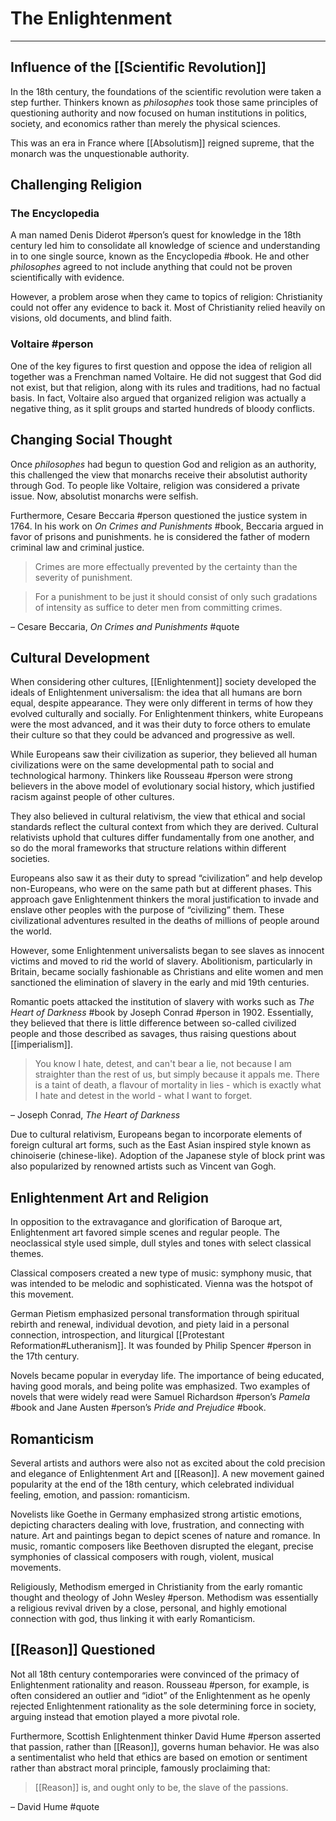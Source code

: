 # The Enlightenment
---

## Influence of the [[Scientific Revolution]]
In the 18th century, the foundations of the scientific revolution were taken a step further. Thinkers known as _philosophes_ took those same principles of questioning authority and now focused on human institutions in politics, society, and economics rather than merely the physical sciences.

This was an era in France where [[Absolutism]] reigned supreme, that the monarch was the unquestionable authority.

## Challenging Religion
### The Encyclopedia
A man named Denis Diderot #person’s quest for knowledge in the 18th century led him to consolidate all knowledge of science and understanding in to one single source, known as the Encyclopedia #book. He and other _philosophes_ agreed to not include anything that could not be proven scientifically with evidence.

However, a problem arose when they came to topics of religion: Christianity could not offer any evidence to back it. Most of Christianity relied heavily on visions, old documents, and blind faith.

### Voltaire #person 
One of the key figures to first question and oppose the idea of religion all together was a Frenchman named Voltaire. He did not suggest that God did not exist, but that religion, along with its rules and traditions, had no factual basis. In fact, Voltaire also argued that organized religion was actually a negative thing, as it split groups and started hundreds of bloody conflicts.


## Changing Social Thought
Once _philosophes_ had begun to question God and religion as an authority, this challenged the view that monarchs receive their absolutist authority through God. To people like Voltaire, religion was considered a private issue. Now, absolutist monarchs were selfish.

Furthermore, Cesare Beccaria #person questioned the justice system in 1764. In his work on _On Crimes and Punishments_ #book, Beccaria argued in favor of prisons and punishments. he is considered the father of modern criminal law and criminal justice.

> Crimes are more effectually prevented by the certainty than the severity of punishment.

> For a punishment to be just it should consist of only such gradations of intensity as suffice to deter men from committing crimes.

– Cesare Beccaria, _On Crimes and Punishments_ #quote 

## Cultural Development
When considering other cultures, [[Enlightenment]] society developed the ideals of Enlightenment universalism: the idea that all humans are born equal, despite appearance. They were only different in terms of how they evolved culturally and socially. For Enlightenment thinkers, white Europeans were the most advanced, and it was their duty to force others to emulate their culture so that they could be advanced and progressive as well.

While Europeans saw their civilization as superior, they believed all human civilizations were on the same developmental path to social and technological harmony. Thinkers like Rousseau #person were strong believers in the above model of evolutionary social history, which justified racism against people of other cultures.

They also believed in cultural relativism, the view that ethical and social standards reflect the cultural context from which they are derived. Cultural relativists uphold that cultures differ fundamentally from one another, and so do the moral frameworks that structure relations within different societies.

Europeans also saw it as their duty to spread “civilization” and help develop non-Europeans, who were on the same path but at different phases. This approach gave Enlightenment thinkers the moral justification to invade and enslave other peoples with the purpose of “civilizing” them. These civilizational adventures resulted in the deaths of millions of people around the world.

However, some Enlightenment universalists began to see slaves as innocent victims and moved to rid the world of slavery. Abolitionism, particularly in Britain, became socially fashionable as Christians and elite women and men sanctioned the elimination of slavery in the early and mid 19th centuries.

Romantic poets attacked the institution of slavery with works such as *The Heart of Darkness* #book by Joseph Conrad #person in 1902. Essentially, they believed that there is little difference between so-called civilized people and those described as savages, thus raising questions about [[imperialism]]. 

> You know I hate, detest, and can't bear a lie, not because I am straighter than the rest of us, but simply because it appals me. There is a taint of death, a flavour of mortality in lies - which is exactly what I hate and detest in the world - what I want to forget.

– Joseph Conrad, *The Heart of Darkness*

Due to cultural relativism, Europeans began to incorporate elements of foreign cultural art forms, such as the East Asian inspired style known as chinoiserie (chinese-like). Adoption of the Japanese style of block print was also popularized by renowned artists such as Vincent van Gogh.

## Enlightenment Art and Religion
In opposition to the extravagance and glorification of Baroque art, Enlightenment art favored simple scenes and regular people. The neoclassical style used simple, dull styles and tones with select classical themes.

Classical composers created a new type of music: symphony music, that was intended to be melodic and sophisticated. Vienna was the hotspot of this movement.

German Pietism emphasized personal transformation through spiritual rebirth and renewal, individual devotion, and piety laid in a personal connection, introspection, and liturgical [[Protestant Reformation#Lutheranism]]. It was founded by Philip Spencer #person in the 17th century.

Novels became popular in everyday life. The importance of being educated, having good morals, and being polite was emphasized. Two examples of novels that were widely read were Samuel Richardson #person’s _Pamela_ #book and Jane Austen #person’s *Pride and Prejudice* #book.

## Romanticism
Several artists and authors were also not as excited about the cold precision and elegance of Enlightenment Art and [[Reason]]. A new movement gained popularity at the end of the 18th century, which celebrated individual feeling, emotion, and passion: romanticism.

Novelists like Goethe in Germany emphasized strong artistic emotions, depicting characters dealing with love, frustration, and connecting with nature. Art and paintings began to depict scenes of nature and romance. In music, romantic composers like Beethoven disrupted the elegant, precise symphonies of classical composers with rough, violent, musical movements.

Religiously, Methodism emerged in Christianity from the early romantic thought and theology of John Wesley #person. Methodism was essentially a religious revival driven by a close, personal, and highly emotional connection with god, thus linking it with early Romanticism.

## [[Reason]] Questioned
Not all 18th century contemporaries were convinced of the primacy of Enlightenment rationality and reason. Rousseau #person, for example, is often considered an outlier and “idiot” of the Enlightenment as he openly rejected Enlightenment rationality as the sole determining force in society, arguing instead that emotion played a more pivotal role.

Furthermore, Scottish Enlightenment thinker David Hume #person asserted that passion, rather than [[Reason]], governs human behavior. He was also a sentimentalist who held that ethics are based on emotion or sentiment rather than abstract moral principle, famously proclaiming that:

> [[Reason]] is, and ought only to be, the slave of the passions.

– David Hume #quote